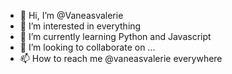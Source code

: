 - 👋 Hi, I’m @Vaneasvalerie
- 👀 I’m interested in everything
- 🌱 I’m currently learning Python and Javascript
- 💞️ I’m looking to collaborate on ...
- 📫 How to reach me @vaneasvalerie everywhere

<!---
Vaneasvalerie/Vaneasvalerie is a ✨ special ✨ repository because its `README.md` (this file) appears on your GitHub profile.
You can click the Preview link to take a look at your changes.
--->
